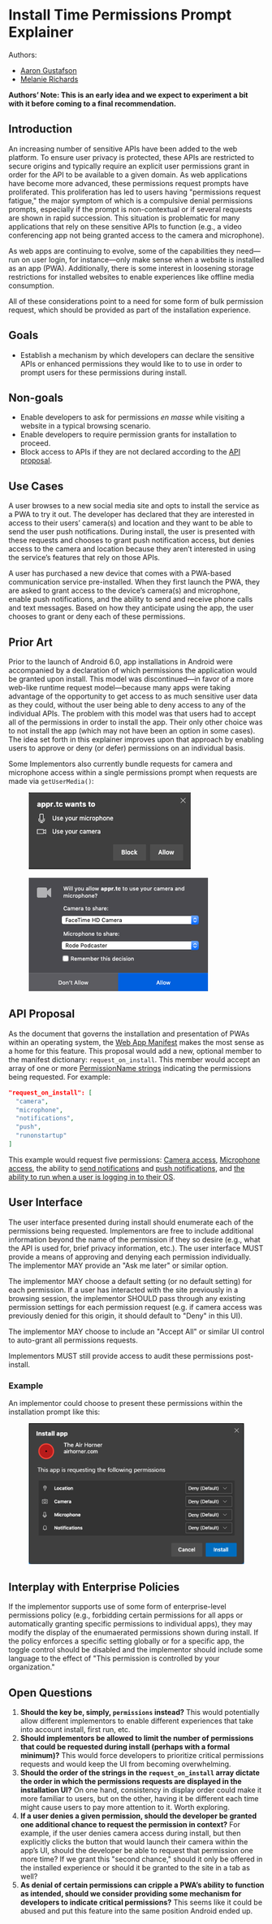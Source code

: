 # Install Time Permissions Prompt Explainer

Authors:

* [Aaron Gustafson](https://github.com/aarongustafson)
* [Melanie Richards](https://github.com/melanierichards)

**Authors’ Note: This is an early idea and we expect to experiment a bit with it before coming to a final recommendation.**

## Introduction

An increasing number of sensitive APIs have been added to the web platform. To ensure user privacy is protected, these APIs are restricted to secure origins and typically require an explicit user permissions grant in order for the API to be available to a given domain. As web applications have become more advanced, these permissions request prompts have proliferated. This proliferation has led to users having "permissions request fatigue," the major symptom of which is a compulsive denial permissions prompts, especially if the prompt is non-contextual or if several requests are shown in rapid succession. This situation is problematic for many applications that rely on these sensitive APIs to function (e.g., a video conferencing app not being granted access to the camera and microphone).

As web apps are continuing to evolve, some of the capabilities they need—run on user login, for instance—only make sense when a website is installed as an app (PWA). Additionally, there is some interest in loosening storage restrictions for installed websites to enable experiences like offline media consumption.

All of these considerations point to a need for some form of bulk permission request, which should be provided as part of the installation experience.

## Goals

* Establish a mechanism by which developers can declare the sensitive APIs or enhanced permissions they would like to to use in order to prompt users for these permissions during install.

## Non-goals

* Enable developers to ask for permissions <i>en masse</i> while visiting a website in a typical browsing scenario.
* Enable developers to require permission grants for installation to proceed.
* Block access to APIs if they are not declared according to the [API proposal](#api-proposal).

## Use Cases

A user browses to a new social media site and opts to install the service as a PWA to try it out. The developer has declared that they are interested in access to their users’ camera(s) and location and they want to be able to send the user push notifications. During install, the user is presented with these requests and chooses to grant push notification access, but denies access to the camera and location because they aren’t interested in using the service’s features that rely on those APIs.

A user has purchased a new device that comes with a PWA-based communication service pre-installed. When they first launch the PWA, they are asked to grant access to the device’s camera(s) and microphone, enable push notifications, and the ability to send and receive phone calls and text messages. Based on how they anticipate using the app, the user chooses to grant or deny each of these permissions.

## Prior Art

Prior to the launch of Android 6.0, app installations in Android were accompanied by a declaration of which permissions the application would be granted upon install. This model was discontinued—in favor of a more web-like runtime request model—because many apps were taking advantage of the opportunity to get access to as much sensitive user data as they could, without the user being able to deny access to any of the individual APIs. The problem with this model was that users had to accept all of the permissions in order to install the app. Their only other choice was to not install the app (which may not have been an option in some cases). The idea set forth in this explainer improves upon that approach by enabling users to approve or deny (or defer) permissions on an individual basis.

Some Implementors also currently bundle requests for camera and microphone access within a single permissions prompt when requests are made via `getUserMedia()`:

<figure id="chromium-batch">

![In Chromium, permissions for both microphone & camera access can be requested at once.](2.png)

</figure>

<figure id="firefox-batch">

![Firefox’s batch prompt also enables users to choose the device to use](3.png)

</figure>

## API Proposal

As the document that governs the installation and presentation of PWAs within an operating system, the [Web App Manifest](https://w3c.github.io/manifest/) makes the most sense as a home for this feature. This proposal would add a new, optional member to the manifest dictionary: `request_on_install`. This member would accept an array of one or more [PermissionName strings](https://w3c.github.io/permissions/#enumdef-permissionname) indicating the permissions being requested. For example:

```json
"request_on_install": [
  "camera",
  "microphone",
  "notifications",
  "push",
  "runonstartup"
]
```

This example would request five permissions: [Camera access](https://w3c.github.io/permissions/#dom-permissionname-camera), [Microphone access](https://w3c.github.io/permissions/#dom-permissionname-camera), the ability to [send notifications](https://w3c.github.io/permissions/#dom-permissionname-notifications) and [push notifications](https://w3c.github.io/permissions/#dom-permissionname-push), and [the ability to run when a user is logging in to their OS](https://github.com/MicrosoftEdge/MSEdgeExplainers/blob/master/RunOnLogin/Explainer.md).

## User Interface

The user interface presented during install should enumerate each of the permissions being requested. Implementors are free to include additional information beyond the name of the permission if they so desire (e.g., what the API is used for, brief privacy information, etc.). The user interface MUST provide a means of approving and denying each permission individually. The implementor MAY provide an "Ask me later" or similar option.

The implementor MAY choose a default setting (or no default setting) for each permission. If a user has interacted with the site previously in a browsing session, the implementor SHOULD pass through any existing permission settings for each permission request (e.g. if camera access was previously denied for this origin, it should default to "Deny" in this UI).

The implementor MAY choose to include an "Accept All" or similar UI control to auto-grant all permissions requests.

Implementors MUST still provide access to audit these permissions post-install.

### Example

An implementor could choose to present these permissions within the installation prompt like this:

<figure id="hypothetical-prompt">

![Hypothetical install prompt that incorporates permission requests between the app identification and the Install & Cancel buttons](1.png)

</figure>

## Interplay with Enterprise Policies

If the implementor supports use of some form of enterprise-level permissions policy (e.g., forbidding certain permissions for all apps or automatically granting specific permissions to individual apps), they may modify the display of the enumaerated permissions shown during install. If the policy enforces a specific setting globally or for a specific app, the toggle control should be disabled and the implementor should include some language to the effect of "This permission is controlled by your organization."

## Open Questions

1. **Should the key be, simply, `permissions` instead?** This would potentially allow different implementors to enable different experiences that take into account install, first run, etc.
2. **Should implementors be allowed to limit the number of permissions that could be requested during install (perhaps with a formal minimum)?** This would force developers to prioritize critical permissions requests and would keep the UI from becoming overwhelming.
3. **Should the order of the strings in the `request_on_install` array dictate the order in which the permissions requests are displayed in the installation UI?** On one hand, consistency in display order could make it more familiar to users, but on the other, having it be different each time might cause users to pay more attention to it. Worth exploring.
4. **If a user denies a given permission, should the developer be granted one additional chance to request the permission in context?**  For example, if the user denies camera access during install, but then explicitly clicks the button that would launch their camera within the app’s UI, should the developer be able to request that permission one more time? If we grant this "second chance," should it only be offered in the installed experience or should it be granted to the site in a tab as well?
5. **As denial of certain permissions can cripple a PWA’s ability to function as intended, should we consider providing some mechanism for developers to indicate critical permissions?** This seems like it could be abused and put this feature into the same position Android ended up.

